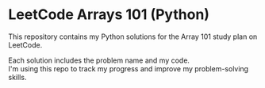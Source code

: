# LeetCode Arrays 101 (Python)

This repository contains my Python solutions for the Array 101 study plan on LeetCode.

Each solution includes the problem name and my code.  
I'm using this repo to track my progress and improve my problem-solving skills.
